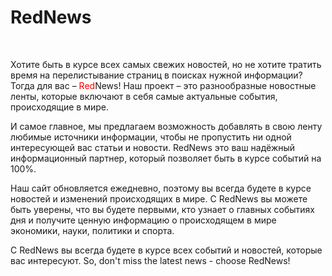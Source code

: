 <h1>RedNews</h1><br>

Хотите быть в курсе всех самых свежих новостей, но не хотите тратить время на перелистывание страниц в поисках нужной информации?Тогда для вас – <span style="color:red;">Red</span>News! Наш проект – это разнообразные новостные ленты, которые включают в себя самые актуальные события, происходящие в мире. 

И самое главное, мы предлагаем возможность добавлять в свою ленту любимые источники информации, чтобы не пропустить ни одной интересующей вас статьи и новости. RedNews это ваш надёжный информационный партнер, который позволяет быть в курсе событий на 100%. 

Наш сайт обновляется ежедневно, поэтому вы всегда будете в курсе новостей и изменений происходящих в мире. С RedNews вы можете быть уверены, что вы будете первыми, кто узнает о главных событиях дня и получите ценную информацию о происходящем в мире экономики, науки, политики и спорта. 

C RedNews вы всегда будете в курсе всех событий и новостей, которые вас интересуют. So, don't miss the latest news - choose RedNews!
